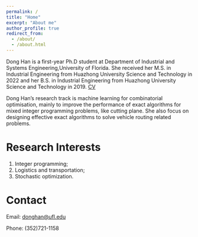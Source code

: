 ```yaml
---
permalink: /
title: "Home"
excerpt: "About me"
author_profile: true
redirect_from: 
  - /about/
  - /about.html
---
```


Dong Han is a first-year Ph.D student at Department of Industrial and Systems Engineering,University of Florida. She received her M.S. in Industrial Engineering from Huazhong University Science and Technology in 2022 and her B.S. in Industrial Engineering from Huazhong University Science and Technology in 2019. [CV](http://donghan1997.github.io/files/CV_DongHan.pdf)

Dong Han’s research track is machine learning for combinatorial optimisation, mainly to improve the performance of exact algorithms for mixed integer programming problems, like cutting plane. She also focus on designing effective exact algorithms to solve vehicle routing related problems.

Research Interests
======
1. Integer programming;
1. Logistics and transportation;
1. Stochastic optimization.


Contact
======
Email: donghan@ufl.edu

Phone: (352)721-1158

